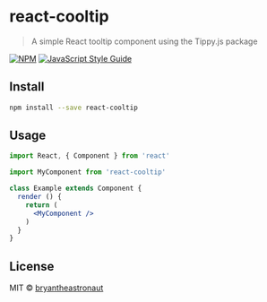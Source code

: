 # react-cooltip

> A simple React tooltip component using the Tippy.js package

[![NPM](https://img.shields.io/npm/v/react-cooltip.svg)](https://www.npmjs.com/package/react-cooltip) [![JavaScript Style Guide](https://img.shields.io/badge/code_style-standard-brightgreen.svg)](https://standardjs.com)

## Install

```bash
npm install --save react-cooltip
```

## Usage

```jsx
import React, { Component } from 'react'

import MyComponent from 'react-cooltip'

class Example extends Component {
  render () {
    return (
      <MyComponent />
    )
  }
}
```

## License

MIT © [bryantheastronaut](https://github.com/bryantheastronaut)

